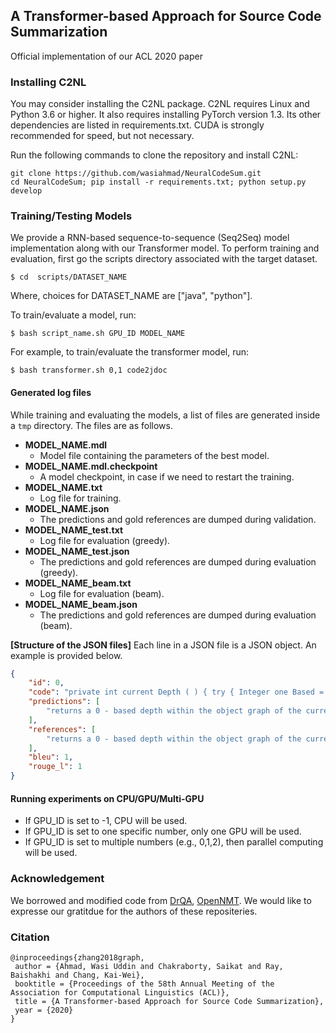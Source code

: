 ## A Transformer-based Approach for Source Code Summarization
Official implementation of our ACL 2020 paper

### Installing C2NL

You may consider installing the C2NL package. C2NL requires Linux and Python 3.6 or higher. It also requires installing PyTorch version 1.3. Its other dependencies are listed in requirements.txt. CUDA is strongly recommended for speed, but not necessary.

Run the following commands to clone the repository and install C2NL:

```
git clone https://github.com/wasiahmad/NeuralCodeSum.git
cd NeuralCodeSum; pip install -r requirements.txt; python setup.py develop
```

### Training/Testing Models

We provide a RNN-based sequence-to-sequence (Seq2Seq) model implementation along with our Transformer model. To perform training and evaluation, first go the scripts directory associated with the target dataset.

```
$ cd  scripts/DATASET_NAME
```

Where, choices for DATASET_NAME are ["java", "python"].

To train/evaluate a model, run:

```
$ bash script_name.sh GPU_ID MODEL_NAME
```

For example, to train/evaluate the transformer model, run:

```
$ bash transformer.sh 0,1 code2jdoc
```

#### Generated log files

While training and evaluating the models, a list of files are generated inside a `tmp` directory. The files are as follows.

- **MODEL_NAME.mdl**
  - Model file containing the parameters of the best model.
- **MODEL_NAME.mdl.checkpoint**
  - A model checkpoint, in case if we need to restart the training.
- **MODEL_NAME.txt**
  - Log file for training.
- **MODEL_NAME.json**
  - The predictions and gold references are dumped during validation.
- **MODEL_NAME_test.txt**
  - Log file for evaluation (greedy).
- **MODEL_NAME_test.json** 
  - The predictions and gold references are dumped during evaluation (greedy).
- **MODEL_NAME_beam.txt**
  - Log file for evaluation (beam).
- **MODEL_NAME_beam.json**
  - The predictions and gold references are dumped during evaluation (beam).

**[Structure of the JSON files]** Each line in a JSON file is a JSON object. An example is provided below.

```json 
{
    "id": 0,
    "code": "private int current Depth ( ) { try { Integer one Based = ( ( Integer ) DEPTH FIELD . get ( this ) ) ; return one Based - NUM ; } catch ( Illegal Access Exception e ) { throw new Assertion Error ( e ) ; } }",
    "predictions": [
        "returns a 0 - based depth within the object graph of the current object being serialized ."
    ],
    "references": [
        "returns a 0 - based depth within the object graph of the current object being serialized ."
    ],
    "bleu": 1,
    "rouge_l": 1
}
```

#### Running experiments on CPU/GPU/Multi-GPU

- If GPU_ID is set to -1, CPU will be used.
- If GPU_ID is set to one specific number, only one GPU will be used.
- If GPU_ID is set to multiple numbers (e.g., 0,1,2), then parallel computing will be used.

### Acknowledgement

We borrowed and modified code from [DrQA](https://github.com/facebookresearch/DrQA), [OpenNMT](https://github.com/OpenNMT/OpenNMT-py). We would like to expresse our gratitdue for the authors of these repositeries.


### Citation

```
@inproceedings{zhang2018graph,
 author = {Ahmad, Wasi Uddin and Chakraborty, Saikat and Ray, Baishakhi and Chang, Kai-Wei},
 booktitle = {Proceedings of the 58th Annual Meeting of the Association for Computational Linguistics (ACL)},
 title = {A Transformer-based Approach for Source Code Summarization},
 year = {2020}
}
```

